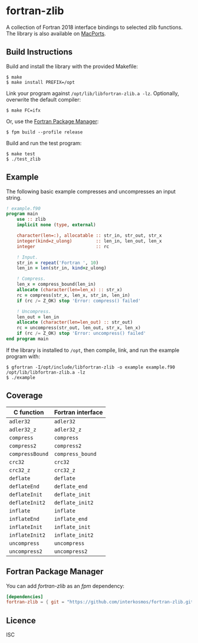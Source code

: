 # fortran-zlib

A collection of Fortran 2018 interface bindings to selected zlib functions. The
library is also available on [MacPorts](https://ports.macports.org/port/fortran-zlib/).

## Build Instructions

Build and install the library with the provided Makefile:

```
$ make
$ make install PREFIX=/opt
```

Link your program against `/opt/lib/libfortran-zlib.a -lz`. Optionally,
overwrite the default compiler:

```
$ make FC=ifx
```

Or, use the [Fortran Package Manager](https://github.com/fortran-lang/fpm):

```
$ fpm build --profile release
```

Build and run the test program:

```
$ make test
$ ./test_zlib
```

## Example

The following basic example compresses and uncompresses an input string.

```fortran
! example.f90
program main
    use :: zlib
    implicit none (type, external)

    character(len=:), allocatable :: str_in, str_out, str_x
    integer(kind=z_ulong)         :: len_in, len_out, len_x
    integer                       :: rc

    ! Input.
    str_in = repeat('Fortran ', 10)
    len_in = len(str_in, kind=z_ulong)

    ! Compress.
    len_x = compress_bound(len_in)
    allocate (character(len=len_x) :: str_x)
    rc = compress(str_x, len_x, str_in, len_in)
    if (rc /= Z_OK) stop 'Error: compress() failed'

    ! Uncompress.
    len_out = len_in
    allocate (character(len=len_out) :: str_out)
    rc = uncompress(str_out, len_out, str_x, len_x)
    if (rc /= Z_OK) stop 'Error: uncompress() failed'
end program main
```

If the library is installed to `/opt`, then compile, link, and run the example
program with:

```
$ gfortran -I/opt/include/libfortran-zlib -o example example.f90 /opt/lib/libfortran-zlib.a -lz
$ ./example
```

## Coverage

| C function      | Fortran interface |
|-----------------|-------------------|
| `adler32`       | `adler32`         |
| `adler32_z`     | `adler32_z`       |
| `compress`      | `compress`        |
| `compress2`     | `compress2`       |
| `compressBound` | `compress_bound`  |
| `crc32`         | `crc32`           |
| `crc32_z`       | `crc32_z`         |
| `deflate`       | `deflate`         |
| `deflateEnd`    | `deflate_end`     |
| `deflateInit`   | `deflate_init`    |
| `deflateInit2`  | `deflate_init2`   |
| `inflate`       | `inflate`         |
| `inflateEnd`    | `inflate_end`     |
| `inflateInit`   | `inflate_init`    |
| `inflateInit2`  | `inflate_init2`   |
| `uncompress`    | `uncompress`      |
| `uncompress2`   | `uncompress2`     |

## Fortran Package Manager

You can add *fortran-zlib* as an *fpm* dependency:

```toml
[dependencies]
fortran-zlib = { git = "https://github.com/interkosmos/fortran-zlib.git" }
```

## Licence

ISC
